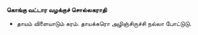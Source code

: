**கொங்கு வட்டார வழக்குச் சொல்லகராதி**
- தாயம் விளையாடும் கரம். தாயக்கரொ அழிஞ்சிருச்சி நல்லா போட்டுடு.

